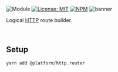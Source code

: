 ![Module](https://img.shields.io/badge/%40platform-http.router-%23EA4E7E.svg)
[![License: MIT](https://img.shields.io/badge/license-MIT-blue.svg)](https://opensource.org/licenses/MIT)
[![NPM](https://img.shields.io/npm/v/@platform/http.router.svg?colorB=blue&style=flat)](https://www.npmjs.com/package/@platform/http.router)
![banner](https://user-images.githubusercontent.com/185555/57002463-b34f2e00-6c13-11e9-9a45-41341b9547a5.png)


Logical [HTTP](https://en.wikipedia.org/wiki/Hypertext_Transfer_Protocol) route builder.

<p>&nbsp;<p>

## Setup

    yarn add @platform/http.router


<p>&nbsp;<p>
<p>&nbsp;<p>
